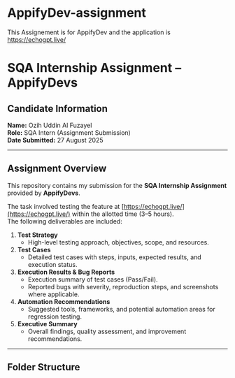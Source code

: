 # AppifyDev-assignment
This Assignement is for AppifyDev and the application is https://echogpt.live/

# SQA Internship Assignment – AppifyDevs

## Candidate Information
**Name:** Ozih Uddin Al Fuzayel  
**Role:** SQA Intern (Assignment Submission)  
**Date Submitted:** 27 August 2025  

---

## Assignment Overview
This repository contains my submission for the **SQA Internship Assignment** provided by **AppifyDevs**.  

The task involved testing the feature at [https://echogpt.live/](https://echogpt.live/) within the allotted time (3–5 hours).  
The following deliverables are included:

1. **Test Strategy**  
   - High-level testing approach, objectives, scope, and resources.  
2. **Test Cases**  
   - Detailed test cases with steps, inputs, expected results, and execution status.  
3. **Execution Results & Bug Reports**  
   - Execution summary of test cases (Pass/Fail).  
   - Reported bugs with severity, reproduction steps, and screenshots where applicable.  
4. **Automation Recommendations**  
   - Suggested tools, frameworks, and potential automation areas for regression testing.  
5. **Executive Summary**  
   - Overall findings, quality assessment, and improvement recommendations.  

---

## Folder Structure
